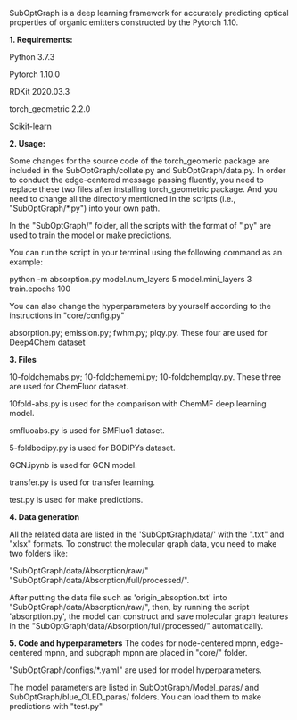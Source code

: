 SubOptGraph is a deep learning framework for accurately predicting optical properties of organic emitters constructed by the Pytorch 1.10.

__1. Requirements:__

Python    3.7.3

Pytorch    1.10.0

RDKit    2020.03.3

torch_geometric    2.2.0

Scikit-learn


__2. Usage:__

Some changes for the source code of the torch_geomeric package are included in the SubOptGraph/collate.py and SubOptGraph/data.py. In order to conduct the edge-centered message passing fluently, you need to replace these two files after installing torch_geometric package. And you need to change all the directory mentioned in the scripts (i.e., "SubOptGraph/*.py") into your own path.

In the "SubOptGraph/" folder, all the scripts with the format of ".py" are used to train the model or make predictions.

You can run the script in your terminal using the following command as an example:

python -m absorption.py model.num_layers 5 model.mini_layers 3 train.epochs 100

You can also change the hyperparameters by yourself according to the instructions in "core/config.py"

absorption.py; emission.py; fwhm.py; plqy.py. These four are used for Deep4Chem dataset


__3.  Files__

10-foldchemabs.py; 10-foldchememi.py; 10-foldchemplqy.py. These three are used for ChemFluor dataset.

10fold-abs.py is used for the comparison with ChemMF deep learning model.

smfluoabs.py is used for SMFluo1 dataset.

5-foldbodipy.py is used for BODIPYs dataset.

GCN.ipynb is used for GCN model.

transfer.py is used for transfer learning. 

test.py is used for make predictions.


__4.  Data generation__

All the related data are listed in the 'SubOptGraph/data/' with the ".txt" and "xlsx" formats. To construct the molecular graph data, you need to make two folders like:

"SubOptGraph/data/Absorption/raw/" "SubOptGraph/data/Absorption/full/processed/". 

After putting the data file such as 'origin_absoption.txt' into "SubOptGraph/data/Absorption/raw/", then, by running the script 'absorption.py', the model can construct and save molecular graph features in the "SubOptGraph/data/Absorption/full/processed/" automatically.


__5. Code and hyperparameters__
The codes for node-centered mpnn, edge-centered mpnn, and subgraph mpnn are placed in "core/" folder.

"SubOptGraph/configs/*.yaml" are used for model hyperparameters. 

The model parameters are listed in SubOptGraph/Model_paras/ and SubOptGraph/blue_OLED_paras/ folders. You can load them to make predictions with "test.py"


